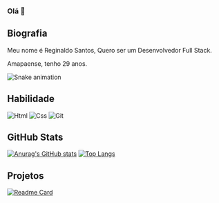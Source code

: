 ### Olá 👋

## Biografia
Meu nome é Reginaldo Santos, Quero ser um Desenvolvedor Full Stack.

Amapaense, tenho 29 anos.

<div>

 ![Snake animation](https://github.com/rd-santos0/rd-santos0/blob/output/github-contribution-grid-snake.svg)

## Habilidade

![Html](https://img.shields.io/badge/HTML5-E34F26?style=for-the-badge&logo=html5&logoColor=white)
![Css](https://img.shields.io/badge/CSS3-1572B6?style=for-the-badge&logo=css3&logoColor=white)
![Git](https://img.shields.io/badge/GIT-E44C30?style=for-the-badge&logo=git&logoColor=white)

## GitHub Stats

[![Anurag's GitHub stats](https://github-readme-stats.vercel.app/api?username=rd-santos0&theme=radical)](https://github.com/anuraghazra/github-readme-stats)
[![Top Langs](https://github-readme-stats.vercel.app/api/top-langs/?username=rd-santos0&theme=radical)](https://github.com/anuraghazra/github-readme-stats)

## Projetos

[![Readme Card](https://github-readme-stats.vercel.app/api/pin/?username=rd-santos0&repo=reginaldo-santos.github.io&theme=radical)](https://github.com/anuraghazra/github-readme-stats)

</div>
